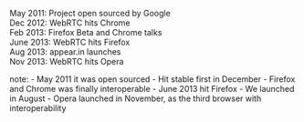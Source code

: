 <span class="highlight">May 2011:</span> Project open sourced by Google<br>
<span class="highlight">Dec 2012:</span> WebRTC hits Chrome<br>
<span class="highlight">Feb 2013:</span> Firefox Beta and Chrome talks<br>
<span class="highlight">June 2013:</span> WebRTC hits Firefox<br>
<span class="highlight">Aug 2013:</span> appear.in launches<br>
<span class="highlight">Nov 2013:</span> WebRTC hits Opera<br>

note:
    - May 2011 it was open sourced
    - Hit stable first in December
    - Firefox and Chrome was finally interoperable
    - June 2013 hit Firefox 
    - We launched in August
    - Opera launched in November, as the third browser with interoperability

